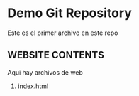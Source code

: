 # Demo Git Repository

Este es el primer archivo en este repo

## WEBSITE CONTENTS
Aqui hay archivos de web
1. index.html
